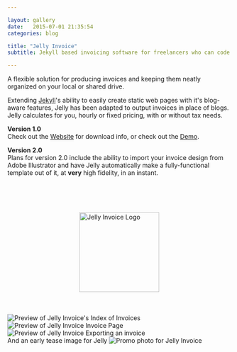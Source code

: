 ```yaml
---

layout: gallery
date:   2015-07-01 21:35:54
categories: blog

title: "Jelly Invoice"
subtitle: Jekyll based invoicing software for freelancers who can code a bit.

---
```


A flexible solution for producing invoices and keeping them neatly organized on your local or shared drive.

Extending <a href="http://jekyllrb.com/" target="_blank">Jekyll</a>'s ability to easily create static web pages with it's blog-aware features, Jelly has been adapted to output invoices in place of blogs. Jelly calculates for you, hourly or fixed pricing, with or without tax needs.

<b>Version 1.0</b><br>
Check out the <a href="http://mrurka.github.io/jelly-invoice-website/" target="_blank">Website</a> for download info, or check out the <a href="http://mrurka.github.io/jelly-invoice/" target="_blank">Demo</a>.

<b>Version 2.0</b><br>
Plans for version 2.0 include the ability to import your invoice design from Adobe Illustrator and have Jelly automatically make a fully-functional template out of it, at <b>very</b> high fidelity, in an instant.

<br>

<img class="item w2" src="../img/port/norm/jelly-logo.png" alt="Jelly Invoice Logo" style="display:block; width:180px; height:auto; margin:50px auto 50px auto;"/>
<img class="item w1" src="../img/port/norm/jelly-invoice-screen1.jpg" alt="Preview of Jelly Invoice's Index of Invoices"/>
<img class="item w1" src="../img/port/norm/jelly-invoice-screen2.jpg" alt="Preview of Jelly Invoice Invoice Page"/>
<img class="item w1" src="../img/port/norm/jelly-invoice-screen3.jpg" alt="Preview of Jelly Invoice Exporting an invoice"/>

<br>
And an early tease image for Jelly
<img class="item w1" src="../img/port/norm/jelly-invoice-wide.jpg" alt="Promo photo for Jelly Invoice"/>
